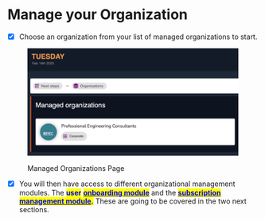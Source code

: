 # Manage your Organization

* [x] Choose an organization from your list of managed organizations to start.

<figure><img src="../../../../.gitbook/assets/Screenshot 2023-02-14 at 9.12.29 PM.png" alt=""><figcaption><p>Managed Organizations Page</p></figcaption></figure>

* [x] You will then have access to different organizational management modules. The <mark style="color:blue;">**user**</mark> [<mark style="color:blue;">**onboarding module**</mark>](onboard-and-manage-your-users.md) and the [<mark style="color:blue;">**subscription management module**</mark>](subscriptions-and-billing.md)<mark style="color:blue;">**.**</mark> These are going to be covered in the two next sections.
